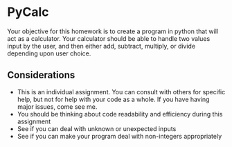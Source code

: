 # PyCalc

Your objective for this homework is to create a program in python that will act as a calculator. Your calculator should be able to handle two values input by the user, and then either add, subtract, multiply, or divide depending upon user choice.

## Considerations

- This is an individual assignment. You can consult with others for specific help, but not for help with your code as a whole. If you have having major issues, come see me.
- You should be thinking about code readability and efficiency during this assignment
- See if you can deal with unknown or unexpected inputs
- See if you can make your program deal with non-integers appropriately
